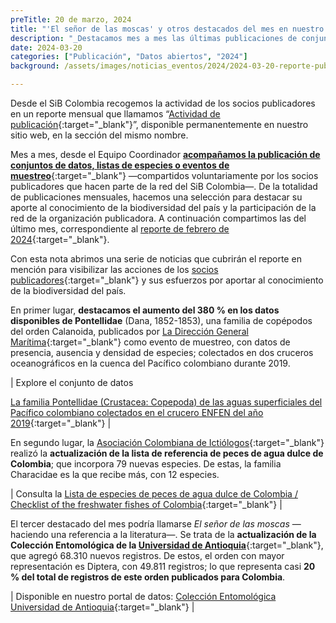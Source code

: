 ```yaml
---
preTitle: 20 de marzo, 2024
title: "'El señor de las moscas' y otros destacados del mes en nuestro portal de datos"
description: "_Destacamos mes a mes las últimas publicaciones de conjuntos de datos, listas de especies o eventos de muestreo de la biodiversidad de Colombia._"
date: 2024-03-20
categories: ["Publicación", "Datos abiertos", "2024"]
background: /assets/images/noticias_eventos/2024/2024-03-20-reporte-publicacion-febrero-2024.jpg

---
```


Desde el SiB Colombia recogemos la actividad de los socios publicadores en un reporte mensual que llamamos “[Actividad de publicación](https://biodiversidad.co/comunidad/actividad-de-publicacion/){:target="_blank"}”, disponible permanentemente en nuestro sitio web, en la sección del mismo nombre.

Mes a mes, desde el Equipo Coordinador **[acompañamos la publicación de conjuntos de datos, listas de especies o eventos de muestreo](https://biodiversidad.co/compartir/guia-para-publicar/)**{:target="_blank"} —compartidos voluntariamente por los socios publicadores que hacen parte de la red del SiB Colombia—. De la totalidad de publicaciones mensuales, hacemos una selección para destacar su aporte al conocimiento de la biodiversidad del país y la participación de la red de la organización publicadora. A continuación compartimos las del último mes, correspondiente al [reporte de febrero de 2024](https://lookerstudio.google.com/u/0/reporting/1c4e71ee-46fb-438d-b6a4-89f492c46f2f){:target="_blank"}. 

Con esta nota abrimos una serie de noticias que cubrirán el reporte en mención para visibilizar las acciones de los [socios publicadores](https://biodiversidad.co/comunidad/socios-publicadores/){:target="_blank"} y sus esfuerzos por aportar al conocimiento de la biodiversidad del país.

En primer lugar, **destacamos el aumento del 380 % en los datos disponibles de Pontellidae** (Dana, 1852-1853), una familia de copépodos del orden Calanoida, publicados por [La Dirección General Marítima](https://www.gbif.org/es/publisher/3d93c436-a9f7-4521-9ea4-a038b224b434){:target="_blank"} como evento de muestreo, con datos de presencia, ausencia y densidad de especies; colectados en dos cruceros oceanográficos en la cuenca del Pacífico colombiano durante 2019. 

| Explore el conjunto de datos 

[La familia Pontellidae (Crustacea: Copepoda) de las aguas superficiales del Pacífico colombiano colectados en el crucero ENFEN del año 2019](https://biodiversidad.co/data/?datasetKey=fbe3fcc4-0ea6-4c3c-b26c-3294550a168d){:target="_blank"} |

En segundo lugar, la [Asociación Colombiana de Ictiólogos](https://www.gbif.org/es/publisher/adaeb73b-8f3b-433c-ab2e-a8ca68a7c7ea){:target="_blank"} realizó la **actualización de la lista de referencia de peces de agua dulce de Colombia**; que incorpora 79 nuevas especies. De estas, la familia Characidae es la que recibe más, con 12 especies.

| Consulta la [Lista de especies de peces de agua dulce de Colombia / Checklist of the freshwater fishes of Colombia](https://biodiversidad.co/dataset/search?publishingOrg=adaeb73b-8f3b-433c-ab2e-a8ca68a7c7ea&q=freshwater&type=CHECKLIST){:target="_blank"} |

El tercer destacado del mes podría llamarse _El señor de las moscas_ —haciendo una referencia a la literatura—. Se trata de la **actualización de la Colección Entomológica de la [Universidad de Antioquia](https://www.gbif.org/es/publisher/cccff716-2694-4209-9f9e-2f7a484465a0)**{:target="_blank"}, que agregó 68.310 nuevos registros. De estos, el orden con mayor representación es Diptera, con 49.811 registros; lo que representa casi **20 % del total de registros de este orden publicados para Colombia**.

| Disponible en nuestro portal de datos: [Colección Entomológica Universidad de Antioquia](https://biodiversidad.co/data/?datasetKey=647490ab-72e9-4dd6-ac83-8f771494df36&view=TABLE){:target="_blank"} |

